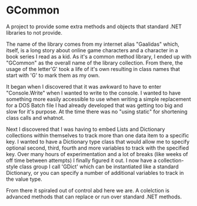 # GCommon
A project to provide some extra methods and objects that standard .NET libraries to not provide.

The name of the library comes from my internet alias "Gaalidas" which, itself, is a long story about online game characters and a character in a book series I read as a kid. As it's a common method library, I ended up with "GCommon" as the overall name of the library collection.  From there, the usage of the letter'G' took a life of it's own resulting in class names that start with 'G' to mark them as my own.

It began when I discovered that it was awkward to have to enter "Console.Write" when I wanted to write to the console.  I wanted to have something more easily accessible to use when writing a simple replacement for a DOS Batch file I had already developed that was getting too big and slow for it's purpose.  At the time there was no "using static" for shortening class calls and whatnot.

Next I discovered that I was having to embed Lists and Dictionary collections within themselves to track more than one data item to a specific key.  I wanted to have a Dictionary type class that would allow me to specify optional second, third, fourth and more variables to track with the specified key.  Over many hours of experimentation and a lot of breaks (like weeks of off time between attempts) I finally figured it out.  I now have a collection-style class group I call 'GDict' which can be instantiated like a standard Dictionary, or you can specify a number of additional variables to track in the value type.

From there it spiraled out of control abd here we are.  A colelction is advanced methods that can replace or run over standard .NET methods.
